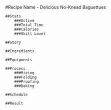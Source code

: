 #Recipe Name - Delicious No-Knead Baguettues

    ##Stats
        ###Active
        ###Total Time
        ###Calories
        ###Skill Level
        
    ##Story

    ##Ingredients
    
    ##Equipments
    
    ##Process
        ###Mixing
        ###Folding
        ###Proofing
        ###Baking
    
    ##Schedule
    
    ##Result
